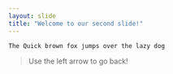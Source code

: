 ```yaml
---
layout: slide
title: "Welcome to our second slide!"
---
```

`The Quick brown fox jumps over the lazy dog`
>Use the left arrow to go back!
